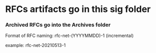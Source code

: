 # RFCs artifacts go in this sig folder
### Archived RFCs go into the Archives folder

Format of RFC naming:
rfc-net-(YYYYMMDD)-1 (incremental)

example: rfc-net-20210513-1

